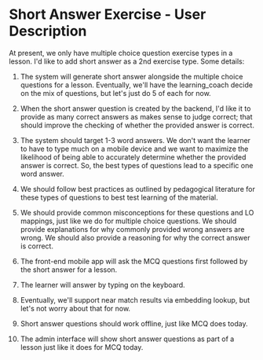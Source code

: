 # Short Answer Exercise - User Description

At present, we only have multiple choice question exercise types in a lesson. I'd like to add short answer as a 2nd exercise type. Some details:

1. The system will generate short answer alongside the multiple choice questions for a lesson. Eventually, we'll have the learning_coach decide on the mix of questions, but let's just do 5 of each for now.

2. When the short answer question is created by the backend, I'd like it to provide as many correct answers as makes sense to judge correct; that should improve the checking of whether the provided answer is correct.

3. The system should target 1-3 word answers. We don't want the learner to have to type much on a mobile device and we want to maximize the likelihood of being able to accurately determine whether the provided answer is correct. So, the best types of questions lead to a specific one word answer.

4. We should follow best practices as outlined by pedagogical literature for these types of questions to best test learning of the material.

5. We should provide common misconceptions for these questions and LO mappings, just like we do for multiple choice questions. We should provide explanations for why commonly provided wrong answers are wrong. We should also provide a reasoning for why the correct answer is correct.

6. The front-end mobile app will ask the MCQ questions first followed by the short answer for a lesson.

7. The learner will answer by typing on the keyboard.

8. Eventually, we'll support near match results via embedding lookup, but let's not worry about that for now.

9. Short answer questions should work offline, just like MCQ does today.

10. The admin interface will show short answer questions as part of a lesson just like it does for MCQ today.
